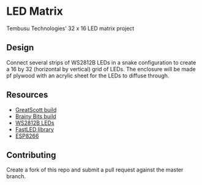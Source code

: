 # LED Matrix
Tembusu Technologies' 32 x 16 LED matrix project


## Design
Connect several strips of WS2812B LEDs in a snake configuration to create a 16 by 32 (horizontal by vertical) grid of LEDs. The enclosure will be made pf plywood with an acrylic sheet for the LEDs to diffuse through.


## Resources
- [GreatScott build](https://www.youtube.com/watch?v=D_QBlFIQk-o)
- [Brainy Bits build](https://www.brainy-bits.com/arduino-16x16-matrix-frame/)
- [WS2812B LEDs](https://learn.adafruit.com/adafruit-neopixel-uberguide/)
- [FastLED library](https://github.com/FastLED/FastLED)
- [ESP8266](https://tttapa.github.io/ESP8266/)


## Contributing
Create a fork of this repo and submit a pull request against the master branch.
